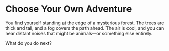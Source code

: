 # Choose Your Own Adventure

You find yourself standing at the edge of a mysterious forest. The trees are thick and tall, and a fog covers the path ahead. The air is cool, and you can hear distant noises that might be animals—or something else entirely.

What do you do next?
